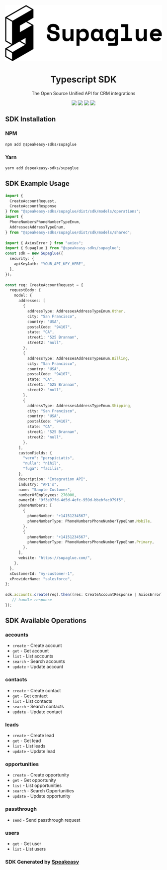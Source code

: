 <div align="center">
    <picture>
      <source media="(prefers-color-scheme: dark)" srcset="https://raw.githubusercontent.com/supaglue-labs/supaglue/main/docs/static/img/logo-dark.png">
      <source media="(prefers-color-scheme: light)" srcset="https://raw.githubusercontent.com/supaglue-labs/supaglue/main/docs/static/img/logo-light.png">
      <img alt="Supaglue" src="https://raw.githubusercontent.com/supaglue-labs/supaglue/main/docs/static/img/logo-light.png">
    </picture>
    <h1>Typescript SDK</h1>
   <p>The Open Source Unified API for CRM integrations</p>
   <a href="https://docs.supaglue.com/"><img src="https://img.shields.io/static/v1?label=Docs&message=API Ref&color=000&style=for-the-badge" /></a>
   <a href="https://github.com/speakeasy-sdks/supaglue-ts/actions"><img src="https://img.shields.io/github/actions/workflow/status/speakeasy-sdks/supaglue-ts/speakeasy_sdk_generation.yml?style=for-the-badge" /></a>
  <a href="https://opensource.org/licenses/MIT"><img src="https://img.shields.io/badge/License-MIT-blue.svg?style=for-the-badge" /></a>
  <a href="https://github.com/speakeasy-sdks/supaglue-ts/releases"><img src="https://img.shields.io/github/v/release/speakeasy-sdks/supaglue-ts?sort=semver&style=for-the-badge" /></a>
</div>

<!-- Start SDK Installation -->
## SDK Installation

### NPM

```bash
npm add @speakeasy-sdks/supaglue
```

### Yarn

```bash
yarn add @speakeasy-sdks/supaglue
```
<!-- End SDK Installation -->

## SDK Example Usage
<!-- Start SDK Example Usage -->
```typescript
import {
  CreateAccountRequest,
  CreateAccountResponse
} from "@speakeasy-sdks/supaglue/dist/sdk/models/operations";
import {
  PhoneNumbersPhoneNumberTypeEnum,
  AddressesAddressTypeEnum,
} from "@speakeasy-sdks/supaglue/dist/sdk/models/shared";

import { AxiosError } from "axios";
import { Supaglue } from "@speakeasy-sdks/supaglue";
const sdk = new Supaglue({
  security: {
    apiKeyAuth: "YOUR_API_KEY_HERE",
  },
});

const req: CreateAccountRequest = {
  requestBody: {
    model: {
      addresses: [
        {
          addressType: AddressesAddressTypeEnum.Other,
          city: "San Francisco",
          country: "USA",
          postalCode: "94107",
          state: "CA",
          street1: "525 Brannan",
          street2: "null",
        },
        {
          addressType: AddressesAddressTypeEnum.Billing,
          city: "San Francisco",
          country: "USA",
          postalCode: "94107",
          state: "CA",
          street1: "525 Brannan",
          street2: "null",
        },
        {
          addressType: AddressesAddressTypeEnum.Shipping,
          city: "San Francisco",
          country: "USA",
          postalCode: "94107",
          state: "CA",
          street1: "525 Brannan",
          street2: "null",
        },
      ],
      customFields: {
        "vero": "perspiciatis",
        "nulla": "nihil",
        "fuga": "facilis",
      },
      description: "Integration API",
      industry: "API's",
      name: "Sample Customer",
      numberOfEmployees: 276000,
      ownerId: "9f3e97fd-4d5d-4efc-959d-bbebfac079f5",
      phoneNumbers: [
        {
          phoneNumber: "+14151234567",
          phoneNumberType: PhoneNumbersPhoneNumberTypeEnum.Mobile,
        },
        {
          phoneNumber: "+14151234567",
          phoneNumberType: PhoneNumbersPhoneNumberTypeEnum.Primary,
        },
      ],
      website: "https://supaglue.com/",
    },
  },
  xCustomerId: "my-customer-1",
  xProviderName: "salesforce",
};

sdk.accounts.create(req).then((res: CreateAccountResponse | AxiosError) => {
   // handle response
});
```
<!-- End SDK Example Usage -->

<!-- Start SDK Available Operations -->
## SDK Available Operations


### accounts

* `create` - Create account
* `get` - Get account
* `list` - List accounts
* `search` - Search accounts
* `update` - Update account

### contacts

* `create` - Create contact
* `get` - Get contact
* `list` - List contacts
* `search` - Search contacts
* `update` - Update contact

### leads

* `create` - Create lead
* `get` - Get lead
* `list` - List leads
* `update` - Update lead

### opportunities

* `create` - Create opportunity
* `get` - Get opportunity
* `list` - List opportunities
* `search` - Search Opportunities
* `update` - Update opportunity

### passthrough

* `send` - Send passthrough request

### users

* `get` - Get user
* `list` - List users
<!-- End SDK Available Operations -->

### SDK Generated by [Speakeasy](https://docs.speakeasyapi.dev/docs/using-speakeasy/client-sdks)

